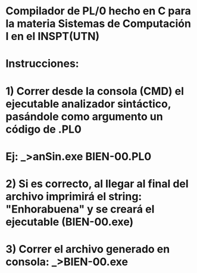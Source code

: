# Compilador de PL/0 hecho en C para la materia Sistemas de Computación I en el INSPT(UTN)
# 
# Instrucciones:
# 1) Correr desde la consola (CMD) el ejecutable analizador sintáctico, pasándole como argumento un código de .PL0
# Ej: _>anSin.exe BIEN-00.PL0
# 
# 2) Si es correcto, al llegar al final del archivo imprimirá el string: "Enhorabuena" y se creará el ejecutable (BIEN-00.exe)
# 
# 3) Correr el archivo generado en consola: _>BIEN-00.exe
# 
